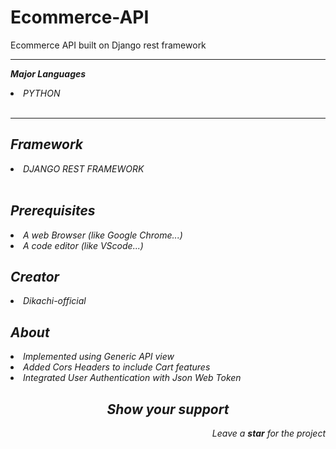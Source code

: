 # Ecommerce-API
Ecommerce API built on Django rest framework
<hr/>
<strong><i><p>Major Languages</p><i></strong>
<li><label for="title">PYTHON</label></li><br>
<hr>
<h2>Framework</h2>
<li><label for="title">DJANGO REST FRAMEWORK</label></li><br>
<h2>Prerequisites</h2>
<li> A web Browser (like Google Chrome...)</li>
<li> A code editor (like VScode...)</li>
<h2>Creator</h2>
<li>Dikachi-official</li>
<h2>About</h2>
<li>Implemented using Generic API view</li>
<li>Added Cors Headers to include Cart features</li>
<li>Integrated User Authentication with Json Web Token</li>
<h2 align="center">Show your support</h2>
<p align="right">Leave a <strong><i>star</i></strong> for the project</p> 


